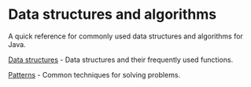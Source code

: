 # Data structures and algorithms

A quick reference for commonly used data structures and algorithms for Java.

[Data structures](docs/data-structures.md) - Data structures and their frequently used functions.

[Patterns](docs/patterns.md) - Common techniques for solving problems.
